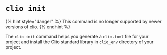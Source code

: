 # `clio init`

{% hint style="danger" %}
This command is no longer supported by newer versions of clio.
{% endhint %}

The `clio init` command helps you generate a `clio.toml` file for your project and install the Clio standard library in `clio_env` directory of your project.
